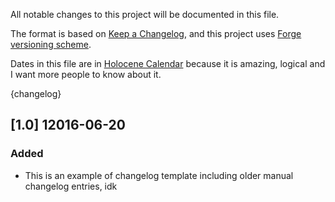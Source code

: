 All notable changes to this project will be documented in this file.

The format is based on [Keep a Changelog], and this project uses [Forge versioning scheme].

Dates in this file are in [Holocene Calendar] because it is amazing, logical and I want more people to know about it.

{changelog}

## [1.0] 12016-06-20
### Added
  - This is an example of changelog template including older manual changelog entries, idk

[Forge versioning scheme]: https://mcforge.readthedocs.io/en/latest/conventions/versioning/ "Forge versioning scheme"
[Semantic Versioning]: https://semver.org/spec/v2.0.0.html "Semantic Versioning"
[Keep a Changelog]: https://keepachangelog.com/en/1.0.0/ "Keep a Changelog"
[Holocene Calendar]: https://en.wikipedia.org/wiki/Holocene_calendar "Holocene Calendar"
[maven naming conventions]: https://maven.apache.org/guides/mini/guide-naming-conventions.html "maven naming conventions"

